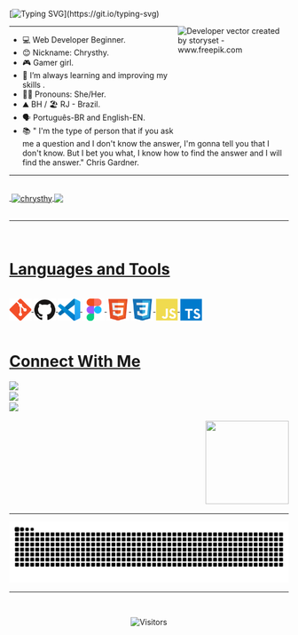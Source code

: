 [![Typing SVG](https://readme-typing-svg.demolab.com?font=Dancing+Script&size=60&duration=3000&pause=900&color=F25CD4&random=false&width=700&height=90&lines=Hi%2C+I'm+Chrystine!;It's+a+pleasure+to+meet+you!)](https://git.io/typing-svg)

<img align="right" alt="Developer vector created by storyset - www.freepik.com" height="200" width="200" src="https://github.com/Chrysthy/Chrysthy/assets/126017173/524ba926-7e76-4cd5-987b-f6be839ad721">

<hr>

- 💻 Web Developer Beginner.
- 😊 Nickname: Chrysthy.
- 🎮 Gamer girl.
- 🌱 I’m always learning and improving my skills .
- 👩🏻 Pronouns: She/Her.
- ⛰️ BH / 🏖 RJ - Brazil.
- 🗣️ Português-BR and English-EN.
- 📚 " I'm the type of person that if you ask me a question and I don't know the answer, I'm gonna tell you that I don't know. But I bet you what, I know how to find the answer and I will find the answer." Chris Gardner.

<hr>
<br>
 <div>
  <a href="https://github.com/chryshty">&nbsp;<img align="center" src="https://github-readme-stats.vercel.app/api?username=chrysthy&show_icons=true&theme=dracula"" alt="chrysthy" />

<img align="center" height="150em" src="https://github-readme-stats.vercel.app/api/top-langs/?username=chrysthy&layout=compact&langs_count=16&theme=dracula"/>


</div>
 <br>
<hr>

<br>
<h1> Languages and Tools </h1>

<div style="display: inline_block"><br>
  <img align="center" alt="Chrysthy-Git" height="40" width="40" src="https://raw.githubusercontent.com/devicons/devicon/master/icons/git/git-original.svg">
  <img align="center" alt="Chrysthy-Github" height="40" width="40" src="https://raw.githubusercontent.com/devicons/devicon/master/icons/github/github-original.svg">
  <img align="center" alt="Chrysthy-Vscode" height="40" width="40" src="https://raw.githubusercontent.com/devicons/devicon/master/icons/vscode/vscode-original.svg">
  <img align="center" alt="Chrysthy-Figma" height="40" width="40" src="https://raw.githubusercontent.com/devicons/devicon/master/icons/figma/figma-original.svg">
  <img align="center" alt="Chrysthy-HTML" height="40" width="40" src="https://raw.githubusercontent.com/devicons/devicon/master/icons/html5/html5-original.svg">
  <img align="center" alt="Chrysthy-CSS" height="40" width="40" src="https://raw.githubusercontent.com/devicons/devicon/master/icons/css3/css3-original.svg">
  <img align="center" alt="Chrysthy-Js" height="40" width="40" src="https://raw.githubusercontent.com/devicons/devicon/master/icons/javascript/javascript-plain.svg">
  <img align="center" alt="Chrysthy-TS" height="40" width="40" src="https://raw.githubusercontent.com/devicons/devicon/master/icons/typescript/typescript-original.svg">
    

</div>


<br>
<h1> Connect With Me </h1>

<div> 
 
  <a href="https://www.instagram.com/chrysthy.martins/" target="_blank"><img src="https://img.shields.io/badge/-Instagram-%23E4405F?style=for-the-badge&logo=instagram&logoColor=white" target="_blank"></a> <br>
   <a href="https://www.linkedin.com/in/chrystine-martins-o-v" target="_blank"><img src="https://img.shields.io/badge/-LinkedIn-%230077B5?style=for-the-badge&logo=linkedin&logoColor=white" target="_blank"></a> <br>
    <a href = "mailto:chrystine.martins@outlook.com"><img src="https://img.shields.io/badge/-Gmail-%23333?style=for-the-badge&logo=gmail&logoColor=white" target="_blank"></a>  <br>

<div align="right"><img height="150" width="150" src="https://user-images.githubusercontent.com/126017173/230391904-dade60ab-7f71-4edf-bbad-a6bc4b604546.png" > </div>

 </div>
 
<hr>
  
 ![snake gif](https://github.com/chrysthy/chrysthy/blob/output/github-contribution-grid-snake.svg)
   
   
   <hr>
   <br>
   <div align="center">
    
 ![Visitors](https://api.visitorbadge.io/api/combined?path=https%3A%2F%2Fgithub.com%2FChrysthy&label=Visitors&countColor=%23f25cd4&style=plastic&labelStyle=none)
    
   </div>
 
 

